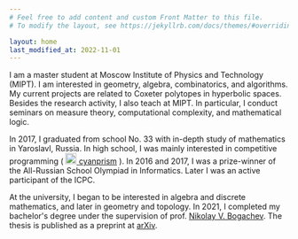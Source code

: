 ```yaml
---
# Feel free to add content and custom Front Matter to this file.
# To modify the layout, see https://jekyllrb.com/docs/themes/#overriding-theme-defaults

layout: home
last_modified_at: 2022-11-01
---
```


I am a master student at Moscow Institute of Physics and Technology (MIPT). I am interested in geometry, algebra, combinatorics, and algorithms. My current projects are related to Coxeter polytopes in hyperbolic spaces. Besides the research activity, I also teach at MIPT. In particular, I conduct seminars on measure theory, computational complexity, and mathematical logic.

In 2017, I graduated from school No. 33 with in-depth study of mathematics in Yaroslavl, Russia. In high school, I was mainly interested in competitive programming ( <a href="https://codeforces.com/profile/Cyanprism"><img src="{{ '/assets/codeforces_logo.png' | relative_url }}" width="20px"> <span class="username">cyanprism</span></a> ). In 2016 and 2017, I was a prize-winner of the All-Russian School Olympiad in Informatics. Later I was an active participant of the ICPC.

At the university, I began to be interested in algebra and discrete mathematics, and later in geometry and topology. 
In 2021, I completed my bachelor's degree under the supervision of prof. <a href="https://nvbogachev.netlify.app">Nikolay V. Bogachev</a>. The thesis is published as a preprint at [arXiv](https://arxiv.org/abs/2203.07248).

